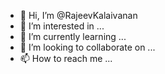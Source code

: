 - 👋 Hi, I’m @RajeevKalaivanan
- 👀 I’m interested in ...
- 🌱 I’m currently learning ...
- 💞️ I’m looking to collaborate on ...
- 📫 How to reach me ...

<!---
RajeevKalaivanan/RajeevKalaivanan is a ✨ special ✨ repository because its `README.md` (this file) appears on your GitHub profile.
You can click the Preview link to take a look at your changes.
--->
